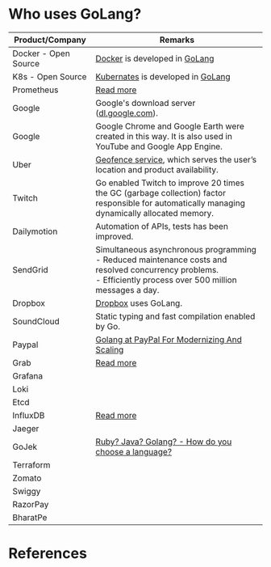 # Who uses GoLang?

| Product/Company      | Remarks                                                                                                                                                                 |
|----------------------|-------------------------------------------------------------------------------------------------------------------------------------------------------------------------|
| Docker - Open Source | [Docker](https://github.com/Anshul619/System-Designs/blob/main/src/1_HLDDesignComponents/6_ContainerOrchestrationServices/Docker/Readme.md) is developed in [GoLang]()  |
| K8s - Open Source    | [Kubernates](https://github.com/Anshul619/System-Designs/blob/main/src/1_HLDDesignComponents/6_ContainerOrchestrationServices/Kubernates.md) is developed in [GoLang]() |
| Prometheus           | [Read more](https://logz.io/blog/prometheus-influxdb/)                                                                                                                  |
| Google               | Google's download server ([dl.google.com](https://go.dev/talks/2013/oscon-dl.slide#17)).                                                                                |
| Google               | Google Chrome and Google Earth were created in this way. It is also used in YouTube and Google App Engine.                                                              |
| Uber                 | [Geofence service](https://www.uber.com/en-IN/blog/go-geofence-highest-query-per-second-service/), which serves the user’s location and product availability.           |
| Twitch               | Go enabled Twitch to improve 20 times the GC (garbage collection) factor responsible for automatically managing dynamically allocated memory.                           |
| Dailymotion          | Automation of APIs, tests has been improved.                                                                                                                            |
| SendGrid             | Simultaneous asynchronous programming<br/>- Reduced maintenance costs and resolved concurrency problems.<br/>- Efficiently process over 500 million messages a day.     |
| Dropbox              | [Dropbox](https://dropbox.tech/infrastructure/open-sourcing-our-go-libraries) uses GoLang.                                                                              |
| SoundCloud           | Static typing and fast compilation enabled by Go.                                                                                                                       |
| Paypal               | [Golang at PayPal For Modernizing And Scaling](https://www.linkedin.com/pulse/golang-paypal-modernizing-scaling-reemi-shirsath/)                                        |
| Grab                 | [Read more](https://engineering.grab.com/go-module-proxy)                                                                                                               |
| Grafana              |                                                                                                                                                                         |
| Loki                 |                                                                                                                                                                         ||                         |                                                                                                                                                                         |
| Etcd                 |                                                                                                                                                                         |
| InfluxDB             | [Read more](https://logz.io/blog/prometheus-influxdb/)                                                                                                                  |
| Jaeger               |                                                                                                                                                                         |
| GoJek                | [Ruby? Java? Golang? - How do you choose a language?](https://www.gojek.io/blog/ruby-java-golang)                                                                       |
| Terraform            |                                                                                                                                                                         |
| Zomato               |                                                                                                                                                                         |
| Swiggy               |                                                                                                                                                                         |
| RazorPay             |                                                                                                                                                                         |
| BharatPe             |                                                                                                                                                                         |

# References